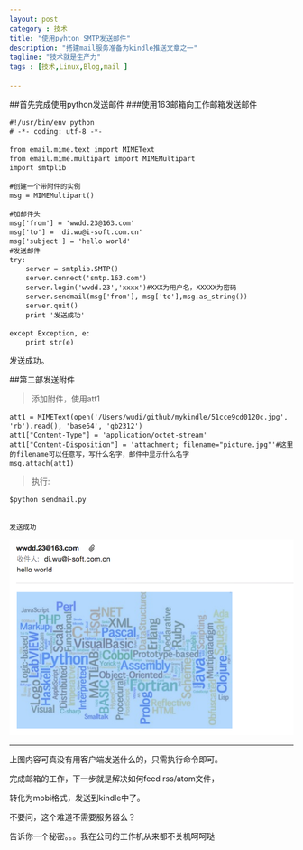 ```yaml
---
layout: post
category : 技术
title: "使用pyhton SMTP发送邮件"
description: "搭建mail服务准备为kindle推送文章之一"
tagline: "技术就是生产力"
tags : [技术,Linux,Blog,mail ]

---
```


##首先完成使用python发送邮件
###使用163邮箱向工作邮箱发送邮件

    #!/usr/bin/env python
    # -*- coding: utf-8 -*-
    
    from email.mime.text import MIMEText
    from email.mime.multipart import MIMEMultipart
    import smtplib
    
    #创建一个带附件的实例
    msg = MIMEMultipart()
    
    #加邮件头
    msg['from'] = 'wwdd.23@163.com'
    msg['to'] = 'di.wu@i-soft.com.cn'
    msg['subject'] = 'hello world'
    #发送邮件
    try:
        server = smtplib.SMTP()
        server.connect('smtp.163.com')
        server.login('wwdd.23','xxxx')#XXX为用户名，XXXXX为密码
        server.sendmail(msg['from'], msg['to'],msg.as_string())
        server.quit()
        print '发送成功'
    
    except Exception, e:  
        print str(e) 


发送成功。


##第二部发送附件

>添加附件，使用att1


    att1 = MIMEText(open('/Users/wudi/github/mykindle/51cce9cd0120c.jpg', 'rb').read(), 'base64', 'gb2312')
    att1["Content-Type"] = 'application/octet-stream'
    att1["Content-Disposition"] = 'attachment; filename="picture.jpg"'#这里的filename可以任意写，写什么名字，邮件中显示什么名字
    msg.attach(att1)
    



>执行:

    $python sendmail.py


    发送成功


![](/images/sendmail.png )


___

上图内容可真没有用客户端发送什么的，只需执行命令即可。

完成邮箱的工作，下一步就是解决如何feed rss/atom文件，

转化为mobi格式，发送到kindle中了。

不要问，这个难道不需要服务器么？

告诉你一个秘密。。。我在公司的工作机从来都不关机呵呵哒

